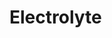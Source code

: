 <html>
<head>
    <link rel="stylesheet" href="./assets/markd/style.css">
</head>
<body>
    <h1>Electrolyte</h1>
</body>
</html>
